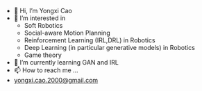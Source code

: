 - 👋 Hi, I’m Yongxi Cao
- 👀 I’m interested in 
  - Soft Robotics
  - Social-aware Motion Planning
  - Reinforcement Learning (IRL,DRL) in Robotics
  - Deep Learning (in particular generative models) in Robotics
  - Game theory
- 🌱 I’m currently learning GAN and IRL
- 📫 How to reach me ...
-   yongxi.cao.2000@gmail.com

<!---
yongxic97/yongxic97 is a ✨ special ✨ repository because its `README.md` (this file) appears on your GitHub profile.
You can click the Preview link to take a look at your changes.
--->
